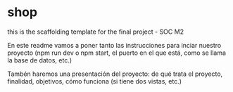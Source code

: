 # shop
this is the scaffolding template for the final project - SOC M2

En este readme vamos a poner tanto las instrucciones para inciar nuestro proyecto (npm run dev o npm start, el puerto en el que está, como se llama la base de datos, etc.)

Tambén haremos una presentación del proyecto: de qué trata el proyecto, finalidad, objetivos, cómo funciona (si tiene dos vistas,  etc.)

